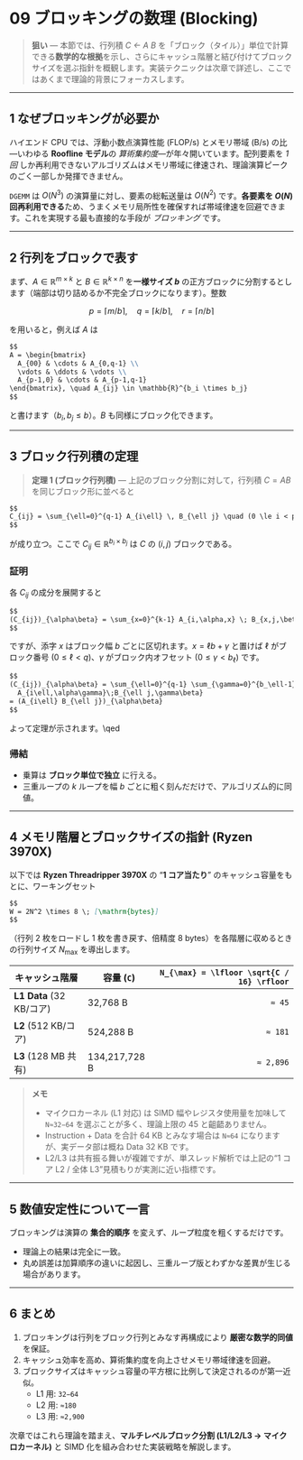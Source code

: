 # 09 ブロッキングの数理 (Blocking)

> **狙い** — 本節では、行列積 *C ← A B* を「ブロック（タイル）」単位で計算できる**数学的な根拠**を示し、さらにキャッシュ階層と結び付けてブロックサイズを選ぶ指針を概観します。実装テクニックは次章で詳述し、ここではあくまで理論的背景にフォーカスします。

---

## 1 なぜブロッキングが必要か

ハイエンド CPU では、浮動小数点演算性能 (FLOP/s) とメモリ帯域 (B/s) の比—いわゆる **Roofline モデル**の *算術集約度*—が年々開いています。配列要素を *1 回* しか再利用できないアルゴリズムはメモリ帯域に律速され、理論演算ピークのごく一部しか発揮できません。

`DGEMM` は $`O(N^3)`$ の演算量に対し、要素の総転送量は $`O(N^2)`$ です。**各要素を $`O(N)`$ 回再利用できる**ため、うまくメモリ局所性を確保すれば帯域律速を回避できます。これを実現する最も直接的な手段が *ブロッキング* です。

---

## 2 行列をブロックで表す

まず、$`A \in \mathbb{R}^{m \times k}`$ と $`B \in \mathbb{R}^{k \times n}`$ を**一様サイズ $`b`$** の正方ブロックに分割するとします（端部は切り詰めるか不完全ブロックになります）。整数


$$
p = \lceil m / b \rceil,\quad q = \lceil k / b \rceil,\quad r = \lceil n / b \rceil
$$

を用いると，例えば $`A`$ は

```markdown
$$
A = \begin{bmatrix}
  A_{00} & \cdots & A_{0,q-1} \\
  \vdots & \ddots & \vdots \\
  A_{p-1,0} & \cdots & A_{p-1,q-1}
\end{bmatrix}, \quad A_{ij} \in \mathbb{R}^{b_i \times b_j}
$$
```

と書けます（$`b_i, b_j \le b`$）。$`B`$ も同様にブロック化できます。

---

## 3 ブロック行列積の定理

> **定理 1 (ブロック行列積)** — 上記のブロック分割に対して，行列積 $`C = A B`$ を同じブロック形に並べると

```markdown
$$
C_{ij} = \sum_{\ell=0}^{q-1} A_{i\ell} \, B_{\ell j} \quad (0 \le i < p, \; 0 \le j < r)
$$
```

が成り立つ。ここで $`C_{ij} \in \mathbb{R}^{b_i \times b_j}`$ は $`C`$ の $(i,j)$ ブロックである。

### 証明

各 $`C_{ij}`$ の成分を展開すると

```markdown
$$
(C_{ij})_{\alpha\beta} = \sum_{x=0}^{k-1} A_{i,\alpha,x} \; B_{x,j,\beta}
$$
```

ですが、添字 $`x`$ はブロック幅 $`b`$ ごとに区切れます。$`x = \ell b + \gamma`$ と置けば $`\ell`$ がブロック番号 ($`0 \le \ell < q`$)、$`\gamma`$ がブロック内オフセット ($`0 \le \gamma < b_\ell`$) です。

```markdown
$$
(C_{ij})_{\alpha\beta} = \sum_{\ell=0}^{q-1} \sum_{\gamma=0}^{b_\ell-1}
  A_{i\ell,\alpha\gamma}\;B_{\ell j,\gamma\beta}
= (A_{i\ell} B_{\ell j})_{\alpha\beta}
$$
```

よって定理が示されます。\qed

### 帰結

- 乗算は **ブロック単位で独立** に行える。
- 三重ループの $`k`$ ループを幅 $`b`$ ごとに粗く刻んだだけで、アルゴリズム的に同値。

---

## 4 メモリ階層とブロックサイズの指針 (Ryzen 3970X)

以下では **Ryzen Threadripper 3970X** の “**1 コア当たり**” のキャッシュ容量をもとに、ワーキングセット

```markdown
$$
W = 2N^2 \times 8 \; [\mathrm{bytes}]
$$
```

（行列 2 枚をロードし 1 枚を書き戻す、倍精度 8 bytes）を各階層に収めるときの行列サイズ $`N_{\max}`$ を導出します。

| キャッシュ階層                   | 容量 (`C`)               | `N_{\max} = \lfloor \sqrt{C / 16} \rfloor` |
|---------------------------------|--------------------------|------------------------------------------:|
| **L1 Data** (32 KB/コア)        | 32,768 B                 | `≈ 45`                                   |
| **L2** (512 KB/コア)            | 524,288 B                | `≈ 181`                                  |
| **L3** (128 MB 共有)            | 134,217,728 B            | `≈ 2,896`                                |

> **メモ**
> - マイクロカーネル (L1 対応) は SIMD 幅やレジスタ使用量を加味して `N≈32−64` を選ぶことが多く、理論上限の 45 と齟齬ありません。
> - Instruction + Data を合計 64 KB とみなす場合は `N≈64` になりますが、実データ部は概ね Data 32 KB です。
> - L2/L3 は共有振る舞いが複雑ですが、単スレッド解析では上記の“1 コア L2 / 全体 L3”見積もりが実測に近い指標です。

---

## 5 数値安定性について一言

ブロッキングは演算の **集合的順序** を変えず、ループ粒度を粗くするだけです。

- 理論上の結果は完全に一致。
- 丸め誤差は加算順序の違いに起因し、三重ループ版とわずかな差異が生じる場合があります。

---

## 6 まとめ

1. ブロッキングは行列をブロック行列とみなす再構成により **厳密な数学的同値** を保証。
2. キャッシュ効率を高め、算術集約度を向上させメモリ帯域律速を回避。
3. ブロックサイズはキャッシュ容量の平方根に比例して決定されるのが第一近似。
   - L1 用: `32−64`
   - L2 用: `≈180`
   - L3 用: `≈2,900`

次章ではこれら理論を踏まえ、**マルチレベルブロック分割 (L1/L2/L3 → マイクロカーネル)** と SIMD 化を組み合わせた実装戦略を解説します。

